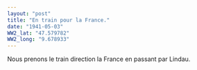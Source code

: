 ```yaml
---
layout: "post"
title: "En train pour la France."
date: "1941-05-03"
WW2_lat: "47.579782"
WW2_long: "9.678933"
---
```


Nous prenons le train direction la France en passant par Lindau.


<div class="histoire"></div>

<div class="commentaire"></div>